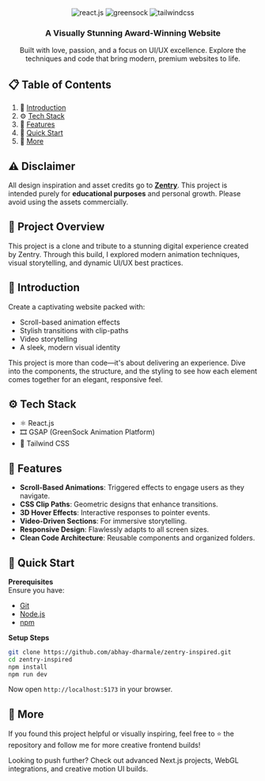 
<div align="center">
  <br />
    
  <br />

  <div>
    <img src="https://img.shields.io/badge/-React_JS-black?style=for-the-badge&logoColor=white&logo=react&color=61DAFB" alt="react.js" />
    <img src="https://img.shields.io/badge/-GSAP-black?style=for-the-badge&logoColor=white&logo=greensock&color=88CE02" alt="greensock" />
    <img src="https://img.shields.io/badge/-Tailwind_CSS-black?style=for-the-badge&logoColor=white&logo=tailwindcss&color=06B6D4" alt="tailwindcss" />
  </div>

  <h3 align="center">A Visually Stunning Award-Winning Website</h3>

   <div align="center">
     Built with love, passion, and a focus on UI/UX excellence. Explore the techniques and code that bring modern, premium websites to life.
    </div>
</div>

## 📋 Table of Contents

1. 🤖 [Introduction](#introduction)  
2. ⚙️ [Tech Stack](#tech-stack)  
3. 🔋 [Features](#features)  
4. 🤸 [Quick Start](#quick-start)   
5. 🚀 [More](#more)

## ⚠️ Disclaimer

All design inspiration and asset credits go to **[Zentry](https://zentry.com/)**. This project is intended purely for **educational purposes** and personal growth. Please avoid using the assets commercially.

## 🚨 Project Overview

This project is a clone and tribute to a stunning digital experience created by Zentry. Through this build, I explored modern animation techniques, visual storytelling, and dynamic UI/UX best practices.




## <a name="introduction">🤖 Introduction</a>

Create a captivating website packed with:

- Scroll-based animation effects  
- Stylish transitions with clip-paths  
- Video storytelling  
- A sleek, modern visual identity

This project is more than code—it's about delivering an experience. Dive into the components, the structure, and the styling to see how each element comes together for an elegant, responsive feel.

## <a name="tech-stack">⚙️ Tech Stack</a>

- ⚛️ React.js  
- 🎞️ GSAP (GreenSock Animation Platform)  
- 🎨 Tailwind CSS

## <a name="features">🔋 Features</a>

- **Scroll-Based Animations**: Triggered effects to engage users as they navigate.
- **CSS Clip Paths**: Geometric designs that enhance transitions.
- **3D Hover Effects**: Interactive responses to pointer events.
- **Video-Driven Sections**: For immersive storytelling.
- **Responsive Design**: Flawlessly adapts to all screen sizes.
- **Clean Code Architecture**: Reusable components and organized folders.

## <a name="quick-start">🤸 Quick Start</a>

**Prerequisites**  
Ensure you have:

- [Git](https://git-scm.com/)  
- [Node.js](https://nodejs.org/en)  
- [npm](https://www.npmjs.com/)

**Setup Steps**

```bash
git clone https://github.com/abhay-dharmale/zentry-inspired.git
cd zentry-inspired
npm install
npm run dev
```

Now open `http://localhost:5173` in your browser.

## <a name="more">🚀 More</a>

If you found this project helpful or visually inspiring, feel free to ⭐ the repository and follow me for more creative frontend builds!

Looking to push further? Check out advanced Next.js projects, WebGL integrations, and creative motion UI builds.
